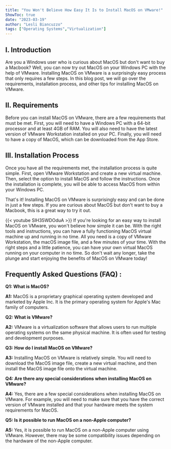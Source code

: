 ```yaml
---
title: "You Won't Believe How Easy It Is to Install MacOS on VMware!"
ShowToc: true 
date: "2023-03-19"
author: "Lesli Biancuzzo" 
tags: ["Operating Systems","Virtualization"]
---
```

## I. Introduction

Are you a Windows user who is curious about MacOS but don't want to buy a Macbook? Well, you can now try out MacOS on your Windows PC with the help of VMware. Installing MacOS on VMware is a surprisingly easy process that only requires a few steps. In this blog post, we will go over the requirements, installation process, and other tips for installing MacOS on VMware.

## II. Requirements

Before you can install MacOS on VMware, there are a few requirements that must be met. First, you will need to have a Windows PC with a 64-bit processor and at least 4GB of RAM. You will also need to have the latest version of VMware Workstation installed on your PC. Finally, you will need to have a copy of MacOS, which can be downloaded from the App Store.

## III. Installation Process

Once you have all the requirements met, the installation process is quite simple. First, open VMware Workstation and create a new virtual machine. Then, select the option to install MacOS and follow the instructions. Once the installation is complete, you will be able to access MacOS from within your Windows PC.

That's it! Installing MacOS on VMware is surprisingly easy and can be done in just a few steps. If you are curious about MacOS but don't want to buy a Macbook, this is a great way to try it out.

{{< youtube SlH35WDOduA >}} 
If you're looking for an easy way to install MacOS on VMware, you won't believe how simple it can be. With the right tools and instructions, you can have a fully functioning MacOS virtual machine up and running in no time. All you need is a copy of VMware Workstation, the macOS image file, and a few minutes of your time. With the right steps and a little patience, you can have your own virtual MacOS running on your computer in no time. So don't wait any longer, take the plunge and start enjoying the benefits of MacOS on VMware today!

## Frequently Asked Questions (FAQ) :
**Q1: What is MacOS?**

**A1:** MacOS is a proprietary graphical operating system developed and marketed by Apple Inc. It is the primary operating system for Apple's Mac family of computers.

**Q2: What is VMware?**

**A2:** VMware is a virtualization software that allows users to run multiple operating systems on the same physical machine. It is often used for testing and development purposes.

**Q3: How do I install MacOS on VMware?**

**A3:** Installing MacOS on VMware is relatively simple. You will need to download the MacOS image file, create a new virtual machine, and then install the MacOS image file onto the virtual machine.

**Q4: Are there any special considerations when installing MacOS on VMware?**

**A4:** Yes, there are a few special considerations when installing MacOS on VMware. For example, you will need to make sure that you have the correct version of VMware installed and that your hardware meets the system requirements for MacOS.

**Q5: Is it possible to run MacOS on a non-Apple computer?**

**A5:** Yes, it is possible to run MacOS on a non-Apple computer using VMware. However, there may be some compatibility issues depending on the hardware of the non-Apple computer.






